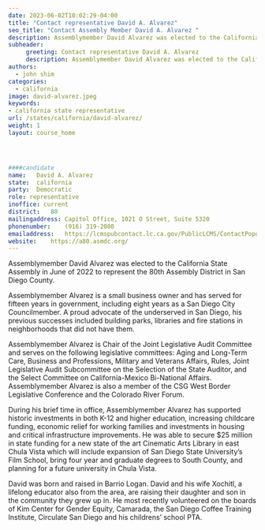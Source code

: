 ```yaml
---
date: 2023-06-02T10:02:29-04:00
title: "Contact representative David A. Alvarez"
seo_title: "Contact Assembly Member David A. Alvarez "
description: Assemblymember David Alvarez was elected to the California State Assembly in June of 2022 to represent the 80th Assembly District in San Diego County.
subheader:
     greeting: Contact representative David A. Alvarez
     description: Assemblymember David Alvarez was elected to the California State Assembly in June of 2022 to represent the 80th Assembly District in San Diego County. 
authors:
  - john shim
categories:
  - california
image: david-alvarez.jpeg
keywords:
- california state representative
url: /states/california/david-alvarez/
weight: 1
layout: course_home




####candidate
name:	David A. Alvarez
state:	california
party:	Democratic
role: representative
inoffice: current
district:	80
mailingaddress:	Capitol Office, 1021 O Street, Suite 5320
phonenumber:	(916) 319-2080
emailaddress:	https://lcmspubcontact.lc.ca.gov/PublicLCMS/ContactPopup.php?district=AD80&inframe=N
website:	https://a80.asmdc.org/
---
```


Assemblymember David Alvarez was elected to the California State Assembly in June of 2022 to represent the 80th Assembly District in San Diego County.

Assemblymember Alvarez is a small business owner and has served for fifteen years in government, including eight years as a San Diego City Councilmember. A proud advocate of the underserved in San Diego, his previous successes included building parks, libraries and fire stations in neighborhoods that did not have them.

Assemblymember Alvarez is Chair of the Joint Legislative Audit Committee and serves on the following legislative committees: Aging and Long-Term Care, Business and Professions, Military and Veterans Affairs, Rules, Joint Legislative Audit Subcommittee on the Selection of the State Auditor, and the Select Committee on California-Mexico Bi-National Affairs. Assemblymember Alvarez is also a member of the CSG West Border Legislative Conference and the Colorado River Forum.

During his brief time in office, Assemblymember Alvarez has supported historic investments in both K-12 and higher education, increasing childcare funding, economic relief for working families and investments in housing and critical infrastructure improvements. He was able to secure $25 million in state funding for a new state of the art Cinematic Arts Library in east Chula Vista which will include expansion of San Diego State University’s Film School, bring four year and graduate degrees to South County, and planning for a future university in Chula Vista.

David was born and raised in Barrio Logan. David and his wife Xochitl, a lifelong educator also from the area, are raising their daughter and son in the community they grew up in. He most recently volunteered on the boards of Kim Center for Gender Equity, Camarada, the San Diego Coffee Training Institute, Circulate San Diego and his childrens’ school PTA.